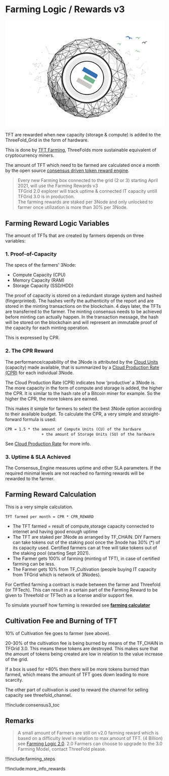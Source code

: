 # Farming Logic / Rewards v3

![](img/becomefarmer.png)

TFT are rewarded when new capacity (storage & compute) is added to the ThreeFold_Grid in the form of hardware.

This is done by [TFT Farming](become_a_farmer), ThreeFolds more sustainable equivalent of cryptocurrency miners.

The amount of TFT which need to be farmed are calculated once a month by the open source [consensus driven token reward engine](tftech:consensus3).

> Every new Farming box connected to the grid (2 or 3) starting April 2021, will use the Farming Rewards v3 <BR>
> TFGrid 2.0 explorer will track uptime & connected IT capacity untill TFGrid 3.0 is in production. <BR>
> The farming rewards are staked per 3Node and only unlocked to farmer once utilization is more than 30% per 3Node.

## Farming Reward Logic Variables

The amount of TFTs that are created by farmers depends on three variables:

### 1. Proof-of-Capacity

The specs of the farmers' 3Node:

- Compute Capacity (CPU)
- Memory Capacity (RAM)
- Storage Capacity (SSD/HDD)

The proof of capacity is stored on a redundant storage system and hashed (fingerprinted). The hashes verify the authenticity of the report and are stored in the minting transactions on the blockchain. 4 days later, the TFTs are transferred to the farmer. The minting consensus needs to be achieved before minting can actually happen. In the transaction message, the hash will be stored on the blockchain and will represent an immutable proof of the capacity for each minting operation.

This is expressed by CPR.

### 2. The CPR Reward

The performance/capability of the 3Node is attributed by the [Cloud Units](cloud_units) (capacity) made available, that is summarized by a [Cloud Production Rate (CPR)](cloud_production_rate) for each individual 3Node.

The Cloud Production Rate (CPR) indicates how ‘productive’ a 3Node is. The more capacity in the form of compute and storage is added, the higher the CPR. It is similar to the hash rate of a Bitcoin miner for example. So the higher the CPR, the more tokens are earned.

This makes it simple for farmers to select the best 3Node option according to their available budget. To calculate the CPR, a very simple and straight-forward formula is used:

```
CPR = 1.5 * the amount of Compute Units (CU) of the hardware
                + the amount of Storage Units (SU) of the hardware
```

See [Cloud Production Rate](cpr) for more info.

### 3. Uptime & SLA Achieved

The Consensus_Engine measures uptime and other SLA parameters.
If the required minimal levels are not reached no farming rewards will be rewarded to the farmer.

## Farming Reward Calculation

This is a very simple calculation.

```
TFT farmed per month = CPR * CPR_REWARD
```

- The TFT farmed = result of compute,storage capacity connected to internet and having good enough uptime
- The TFT are staked per 3Node as arranged by TF_CHAIN. DIY Farmers can take tokens out of the staking pool once the 3node has 30% (\*) of its capacity used. Certified farmers can at free will take tokens out of the staking pool (starting Sept 2021).
- The Farmer gets 100% of farming (minting of TFT), in case of certified farming can be less.
- The Farmer gets 10% from TF_Cultivation (people buying IT capacity from TFGrid which is network of 3Nodes).

For Certfied farming a contract is made between the farmer and Threefold (or TFTech). This can result in a certain part of the Farming Reward to be given to Threefold or TFTech as a license and/or support fee.

To simulate yourself how farming is rewarded see **[farming calculator](farming_calculator)**

## Cultivation Fee and Burning of TFT

10% of Cultivation fee goes to farmer (see above).

20-30% of the cultivation fee is being burned by means of the TF_CHAIN in TFGrid 3.0. This means these tokens are destroyed. This makes sure that the amount of tokens being created are low in relation to the value increase of the grid.

If a box is used for +80% then there will be more tokens burned than farmed, which means the amount of TFT goes down leading to more scarcity.

The other part of cultivation is used to reward the channel for selling capacity see threefold_channel.

!!!include:consensus3_toc

## Remarks

> A small amount of Farmers are still on v2.0 farming reward which is based on a difficulty level in relation to max amount of TFT. (4 Billion) see [Farming Logic 2.0](farming_logic2). 2.0 Farmers can choose to upgrade to the 3.0 Farming Model, contact ThreeFold please.

!!!include:farming_steps

!!!include:more_info_rewards
